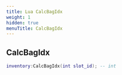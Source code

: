 ```yaml
---
title: Lua CalcBagIdx
weight: 1
hidden: true
menuTitle: CalcBagIdx
---
```

## CalcBagIdx
```lua
inventory:CalcBagIdx(int slot_id); -- int
```